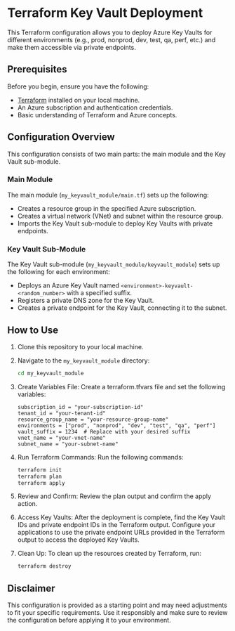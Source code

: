 # Terraform Key Vault Deployment

This Terraform configuration allows you to deploy Azure Key Vaults for different environments (e.g., prod, nonprod, dev, test, qa, perf, etc.) and make them accessible via private endpoints.

## Prerequisites

Before you begin, ensure you have the following:

- [Terraform](https://www.terraform.io/) installed on your local machine.
- An Azure subscription and authentication credentials.
- Basic understanding of Terraform and Azure concepts.

## Configuration Overview

This configuration consists of two main parts: the main module and the Key Vault sub-module.

### Main Module

The main module (`my_keyvault_module/main.tf`) sets up the following:

- Creates a resource group in the specified Azure subscription.
- Creates a virtual network (VNet) and subnet within the resource group.
- Imports the Key Vault sub-module to deploy Key Vaults with private endpoints.

### Key Vault Sub-Module

The Key Vault sub-module (`my_keyvault_module/keyvault_module`) sets up the following for each environment:

- Deploys an Azure Key Vault named `<environment>-keyvault-<random_number>` with a specified suffix.
- Registers a private DNS zone for the Key Vault.
- Creates a private endpoint for the Key Vault, connecting it to the subnet.

## How to Use

1. Clone this repository to your local machine.

2. Navigate to the `my_keyvault_module` directory:

    ```sh
    cd my_keyvault_module
    ```

3. Create Variables File: Create a terraform.tfvars file and set the following variables:
    ```hcl
    subscription_id = "your-subscription-id"
    tenant_id = "your-tenant-id"
    resource_group_name = "your-resource-group-name"
    environments = ["prod", "nonprod", "dev", "test", "qa", "perf"]
    vault_suffix = 1234  # Replace with your desired suffix
    vnet_name = "your-vnet-name"
    subnet_name = "your-subnet-name"
    ```

4. Run Terraform Commands: Run the following commands:
    ```sh
    terraform init
    terraform plan
    terraform apply
    ```

5. Review and Confirm: Review the plan output and confirm the apply action.

6. Access Key Vaults: After the deployment is complete, find the Key Vault IDs and private endpoint IDs in the Terraform output. Configure your applications to use the private endpoint URLs provided in the Terraform output to access the deployed Key Vaults.

7. Clean Up: To clean up the resources created by Terraform, run:
    ```sh
    terraform destroy
    ```

## Disclaimer
This configuration is provided as a starting point and may need adjustments to fit your specific requirements. Use it responsibly and make sure to review the configuration before applying it to your environment.

